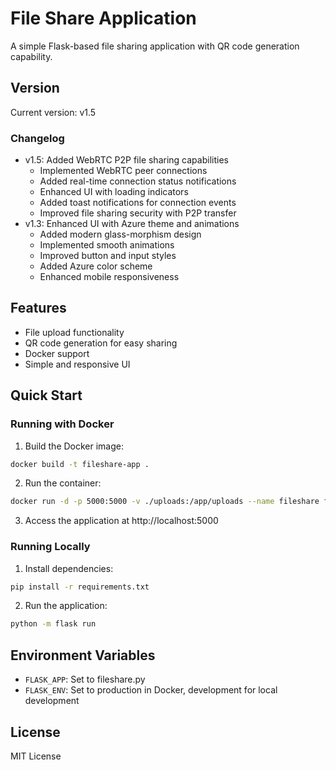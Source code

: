 # File Share Application

A simple Flask-based file sharing application with QR code generation capability.

## Version
Current version: v1.5

### Changelog
- v1.5: Added WebRTC P2P file sharing capabilities
  - Implemented WebRTC peer connections
  - Added real-time connection status notifications
  - Enhanced UI with loading indicators
  - Added toast notifications for connection events
  - Improved file sharing security with P2P transfer
- v1.3: Enhanced UI with Azure theme and animations
  - Added modern glass-morphism design
  - Implemented smooth animations
  - Improved button and input styles
  - Added Azure color scheme
  - Enhanced mobile responsiveness

## Features

- File upload functionality
- QR code generation for easy sharing
- Docker support
- Simple and responsive UI

## Quick Start

### Running with Docker

1. Build the Docker image:
```bash
docker build -t fileshare-app .
```

2. Run the container:
```bash
docker run -d -p 5000:5000 -v ./uploads:/app/uploads --name fileshare fileshare-app
```

3. Access the application at http://localhost:5000

### Running Locally

1. Install dependencies:
```bash
pip install -r requirements.txt
```

2. Run the application:
```bash
python -m flask run
```

## Environment Variables

- `FLASK_APP`: Set to fileshare.py
- `FLASK_ENV`: Set to production in Docker, development for local development

## License

MIT License
